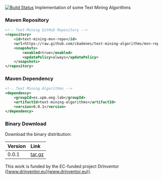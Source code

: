 
[![Build Status](https://travis-ci.org/cbadenes/text-mining-algorithms.svg)](https://travis-ci.org/cbadenes/text-mining-algorithms) Implementation of some Text Mining Algorithms 

### Maven Repository

```xml
<!-- Text-Mining GitHub Repository -->
<repository>
    <id>text-mining-mvn-repo</id>
    <url>https://raw.github.com/cbadenes/text-mining-algorithms/mvn-repo/</url>
    <snapshots>
        <enabled>true</enabled>
        <updatePolicy>always</updatePolicy>
    </snapshots>
</repository>
```

### Maven Dependency

```xml
<!-- Text Mining Algorithms -->
<dependency>
    <groupId>es.upm.oeg.lab</groupId>
    <artifactId>text-mining-algorithms</artifactId>
    <version>0.0.1</version>
</dependency>
```

### Binary Download

Download the binary distribution:

| Version | Link |
| :------- |:-----|
| 0.0.1    | [tar.gz](http://github.com/cbadenes/text-mining-algorithms/raw/mvn-repo/es/upm/oeg/lab/text-mining-algorithms/0.0.1/text-mining-algorithms-0.0.1.tar.gz)|


This work is funded by the EC-funded project DrInventor ([www.drinventor.eu](www.drinventor.eu)).